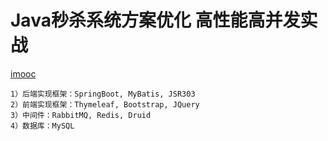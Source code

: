 
# Java秒杀系统方案优化 高性能高并发实战

[imooc](https://coding.imooc.com/class/168.html)

    1）后端实现框架：SpringBoot, MyBatis, JSR303
    2）前端实现框架：Thymeleaf, Bootstrap, JQuery
    3）中间件：RabbitMQ, Redis, Druid
    4）数据库：MySQL


 

